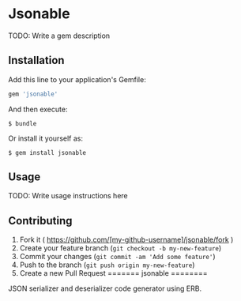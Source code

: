 # Jsonable

TODO: Write a gem description

## Installation

Add this line to your application's Gemfile:

```ruby
gem 'jsonable'
```

And then execute:

    $ bundle

Or install it yourself as:

    $ gem install jsonable

## Usage

TODO: Write usage instructions here

## Contributing

1. Fork it ( https://github.com/[my-github-username]/jsonable/fork )
2. Create your feature branch (`git checkout -b my-new-feature`)
3. Commit your changes (`git commit -am 'Add some feature'`)
4. Push to the branch (`git push origin my-new-feature`)
5. Create a new Pull Request
=======
jsonable
========

JSON serializer and deserializer code generator using ERB.
